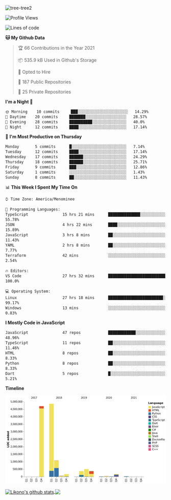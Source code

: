 ![tree-tree2](https://user-images.githubusercontent.com/15727947/99866266-688a6380-2b75-11eb-958b-273006b198d8.jpg)


<!--START_SECTION:waka-->
![Profile Views](http://img.shields.io/badge/Profile%20Views-0-blue)

![Lines of code](https://img.shields.io/badge/From%20Hello%20World%20I%27ve%20Written-12.4%20million%20lines%20of%20code-blue)

**🐱 My Github Data** 

> 🏆 66 Contributions in the Year 2021
 > 
> 📦 535.9 kB Used in Github's Storage 
 > 
> 💼 Opted to Hire
 > 
> 📜 187 Public Repositories 
 > 
> 🔑 25 Private Repositories  
 > 
**I'm a Night 🦉** 

```text
🌞 Morning    10 commits     ███░░░░░░░░░░░░░░░░░░░░░░   14.29% 
🌆 Daytime    20 commits     ███████░░░░░░░░░░░░░░░░░░   28.57% 
🌃 Evening    28 commits     ██████████░░░░░░░░░░░░░░░   40.0% 
🌙 Night      12 commits     ████░░░░░░░░░░░░░░░░░░░░░   17.14%

```
📅 **I'm Most Productive on Thursday** 

```text
Monday       5 commits      █░░░░░░░░░░░░░░░░░░░░░░░░   7.14% 
Tuesday      12 commits     ████░░░░░░░░░░░░░░░░░░░░░   17.14% 
Wednesday    17 commits     ██████░░░░░░░░░░░░░░░░░░░   24.29% 
Thursday     18 commits     ██████░░░░░░░░░░░░░░░░░░░   25.71% 
Friday       9 commits      ███░░░░░░░░░░░░░░░░░░░░░░   12.86% 
Saturday     1 commits      ░░░░░░░░░░░░░░░░░░░░░░░░░   1.43% 
Sunday       8 commits      ██░░░░░░░░░░░░░░░░░░░░░░░   11.43%

```


📊 **This Week I Spent My Time On** 

```text
⌚︎ Time Zone: America/Menominee

💬 Programming Languages: 
TypeScript               15 hrs 21 mins      ██████████████░░░░░░░░░░░   55.78% 
JSON                     4 hrs 22 mins       ████░░░░░░░░░░░░░░░░░░░░░   15.89% 
JavaScript               3 hrs 8 mins        ██░░░░░░░░░░░░░░░░░░░░░░░   11.43% 
YAML                     2 hrs 8 mins        ██░░░░░░░░░░░░░░░░░░░░░░░   7.77% 
Terraform                42 mins             ░░░░░░░░░░░░░░░░░░░░░░░░░   2.54%

🔥 Editors: 
VS Code                  27 hrs 32 mins      █████████████████████████   100.0%

💻 Operating System: 
Linux                    27 hrs 18 mins      ████████████████████████░   99.17% 
Windows                  13 mins             ░░░░░░░░░░░░░░░░░░░░░░░░░   0.83%

```

**I Mostly Code in JavaScript** 

```text
JavaScript               47 repos            ████████████░░░░░░░░░░░░░   48.96% 
TypeScript               11 repos            ██░░░░░░░░░░░░░░░░░░░░░░░   11.46% 
HTML                     8 repos             ██░░░░░░░░░░░░░░░░░░░░░░░   8.33% 
Python                   8 repos             ██░░░░░░░░░░░░░░░░░░░░░░░   8.33% 
Dart                     5 repos             █░░░░░░░░░░░░░░░░░░░░░░░░   5.21%

```


**Timeline**

![Chart not found](https://raw.githubusercontent.com/ianlikono/ianlikono/main/charts/bar_graph.png) 


<!--END_SECTION:waka-->


<a href="https://github.com/ianlikono">
  <img align="center" src="https://github-readme-stats.anuraghazra1.vercel.app/api?username=ianlikono&show_icons=true&include_all_commits=true&theme=material-palenight" alt="Likono's github stats" />
</a>
<a href="https://github.com/ianlikono">
  <img align="center" src="https://github-readme-stats.anuraghazra1.vercel.app/api/top-langs/?username=ianlikono&layout=compact&theme=material-palenight" />
</a>


